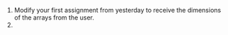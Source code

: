 1. Modify your first assignment from yesterday to receive the dimensions of the arrays from the user.
2. 